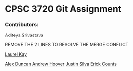 # CPSC 3720 Git Assignment

### Contributors:

[Aditeya Srivastava](https://github.com/aditeyaS)

REMOVE THE 2 LINES TO
RESOLVE THE MERGE CONFLICT

[Laurel Kay](https://github.com/lakay986)

[Alex Duncan](https://github.com/AFDtea)
[Andrew Hoover](https://github.com/abhoove)
[Justin Silva](https://github.com/JusSil501)
[Erick Counts](https://github.com/ecounts99)
